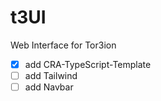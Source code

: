 # t3UI

Web Interface for Tor3ion

- [x] add CRA-TypeScript-Template
- [ ] add Tailwind
- [ ] add Navbar

